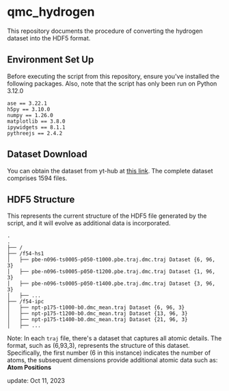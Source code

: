 # qmc_hydrogen
This repository documents the procedure of converting the hydrogen dataset into the HDF5 format.

## Environment Set Up
Before executing the script from this repository, ensure you've installed the following packages. Also, note that the script has only been run on Python 3.12.0
```
ase == 3.22.1
h5py == 3.10.0
numpy == 1.26.0
matplotlib == 3.8.0
ipywidgets == 8.1.1
pythreejs == 2.4.2
```
## Dataset Download
You can obtain the dataset from yt-hub at [this link](https://girder.hub.yt/#folder/5e6d2a7168085e00018c9088). The complete dataset comprises 1594 files.

## HDF5 Structure
This represents the current structure of the HDF5 file generated by the script, and it will evolve as additional data is incorporated.
```
.
.
├── /
├── /f54-hs1
│   ├── pbe-n096-ts0005-p050-t1000.pbe.traj.dmc.traj Dataset {6, 96, 3}
│   ├── pbe-n096-ts0005-p050-t1200.pbe.traj.dmc.traj Dataset {1, 96, 3}
│   ├── pbe-n096-ts0005-p050-t1400.pbe.traj.dmc.traj Dataset {3, 96, 3}
│   ├── ... 
├── /f54-ipc 
│   ├── npt-p175-t1000-b0.dmc_mean.traj Dataset {6, 96, 3}
│   ├── npt-p175-t1200-b0.dmc_mean.traj Dataset {13, 96, 3}
│   ├── npt-p175-t1400-b0.dmc_mean.traj Dataset {21, 96, 3}
│   ├── ... 

```
Note: In each `traj` file, there's a dataset that captures all atomic details. The format, such as (6,93,3), represents the structure of this dataset. Specifically, the first number (6 in this instance) indicates the number of atoms, the subsequent dimensions provide additional atomic data such as: **Atom Positions**

 update: Oct 11, 2023
